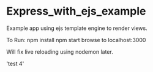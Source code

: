 # Express_with_ejs_example
Example app using ejs template engine to render views.

To Run:
npm install
npm start
browse to localhost:3000


Will fix live reloading using nodemon later.

'test 4'
